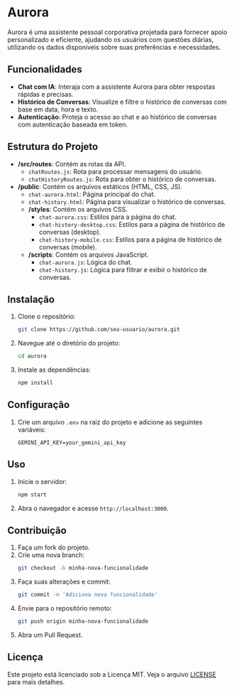 # Aurora

Aurora é uma assistente pessoal corporativa projetada para fornecer apoio personalizado e eficiente, ajudando os usuários com questões diárias, utilizando os dados disponíveis sobre suas preferências e necessidades.

## Funcionalidades

- **Chat com IA**: Interaja com a assistente Aurora para obter respostas rápidas e precisas.
- **Histórico de Conversas**: Visualize e filtre o histórico de conversas com base em data, hora e texto.
- **Autenticação**: Proteja o acesso ao chat e ao histórico de conversas com autenticação baseada em token.

## Estrutura do Projeto

- **/src/routes**: Contém as rotas da API.
  - `chatRoutes.js`: Rota para processar mensagens do usuário.
  - `chatHistoryRoutes.js`: Rota para obter o histórico de conversas.
- **/public**: Contém os arquivos estáticos (HTML, CSS, JS).
  - `chat-aurora.html`: Página principal do chat.
  - `chat-history.html`: Página para visualizar o histórico de conversas.
  - **/styles**: Contém os arquivos CSS.
    - `chat-aurora.css`: Estilos para a página do chat.
    - `chat-history-desktop.css`: Estilos para a página de histórico de conversas (desktop).
    - `chat-history-mobile.css`: Estilos para a página de histórico de conversas (mobile).
  - **/scripts**: Contém os arquivos JavaScript.
    - `chat-aurora.js`: Lógica do chat.
    - `chat-history.js`: Lógica para filtrar e exibir o histórico de conversas.

## Instalação

1. Clone o repositório:
    ```bash
    git clone https://github.com/seu-usuario/aurora.git
    ```
2. Navegue até o diretório do projeto:
    ```bash
    cd aurora
    ```
3. Instale as dependências:
    ```bash
    npm install
    ```

## Configuração

1. Crie um arquivo `.env` na raiz do projeto e adicione as seguintes variáveis:
    ```env
    GEMINI_API_KEY=your_gemini_api_key
    ```

## Uso

1. Inicie o servidor:
    ```bash
    npm start
    ```
2. Abra o navegador e acesse `http://localhost:3000`.

## Contribuição

1. Faça um fork do projeto.
2. Crie uma nova branch:
    ```bash
    git checkout -b minha-nova-funcionalidade
    ```
3. Faça suas alterações e commit:
    ```bash
    git commit -m 'Adiciona nova funcionalidade'
    ```
4. Envie para o repositório remoto:
    ```bash
    git push origin minha-nova-funcionalidade
    ```
5. Abra um Pull Request.

## Licença

Este projeto está licenciado sob a Licença MIT. Veja o arquivo [LICENSE](LICENSE) para mais detalhes.
